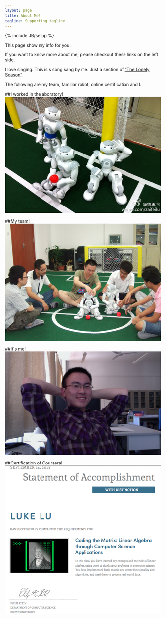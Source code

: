 ```yaml
---
layout: page
title: About Me!
tagline: Supporting tagline
---
```

{% include JB/setup %}

This page show my info for you.

If you want to know more about me, please checkout these links on the left side.

I love singing. This is s song sang by me. Just a section of [“The Lonely Season”](http://t.cn/zQOetz7 "The Lonely Season")

The following are my team, familiar robot, online certification and I.

##I worked in the aboratory!
![Laboratory](/images/lab.jpg "Laboratory")

##My team!
![Team](/images/team.jpg "Team")

##It's me!
![Avatar](/images/avatar.jpg "Avatar")

##Certification of Coursera!
![Certification](/images/CodingTheMatrix_certification.jpg "Certification")
